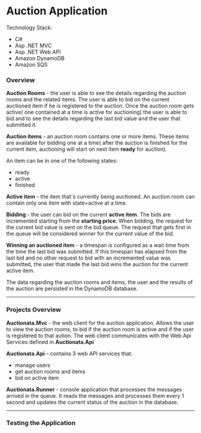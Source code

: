 # Auction Application

Technology Stack:

* C#
* Asp .NET MVC
* Asp .NET Web API
* Amazon DynamoDB
* Amazon SQS


### Overview

**Auction Rooms** - the user is able to see the details regarding the auction rooms and the related items. The user is able to bid on the current auctioned item if he is registered to the auction.
Once the auction room gets active( one contained at a time is active for auctioning) the user is able to bid and to see the details regarding the last bid value and the user that submitted it. 

**Auction items** - an auction room contains one or more items. These items are available for bidding one at a time( after the auction is finished for the current item, auctioning will start on next item **ready** for auction).

An item can be in one of the following states:

 * ready
 * active
 * finished

**Active item** - the item that's currently being auctioned.
 An auction room can contain only one item with state=active at a time.

**Bidding** - the user can bid on the current **active item**. The bids are incremented starting from the **starting price**. When bidding, the request for the current bid value is sent on the bid queue. The request that gets first in the queue will be considered winner for the current value of the bid.

**Winning an auctioned item** - a timespan is configured as a wait time from the time the last bid was submitted. If this timespan has elapsed from the last bid and no other request to bid with an incremented value was submitted, the user that made the last bid wins the auction for the current active item. 

The data regarding the auction rooms and items, the user and the results of the auction are persisted in the DynamoDB database.

-----

### Projects Overview

**Auctionata.Mvc** - the web client for the auction application. Allows the user to view the auction rooms, to bid if the auction room is active and if the user is registered to that aution. The web client communicates with the Web Api Services defined in **Auctionata.Api**

**Auctionata.Api** - contains 3 web API services that:

 * manage users
 * get auction rooms and items
 * bid on active item
 
**Auctionata.Runner** - console application that processes the messages arrived in the queue. It reads the messages and processes them every 1 second and updates the current status of the auction in the database.

-----

### Testing the Application
